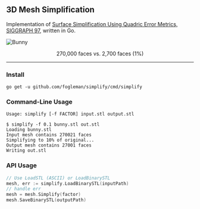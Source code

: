 ## 3D Mesh Simplification

Implementation of
[Surface Simplification Using Quadric Error Metrics, SIGGRAPH 97](http://cseweb.ucsd.edu/~ravir/190/2016/garland97.pdf),
written in Go.

![Bunny](http://i.imgur.com/Ttf5XzH.png)

<p align="center">270,000 faces vs. 2,700 faces (1%)</p>

---

### Install

    go get -u github.com/fogleman/simplify/cmd/simplify

### Command-Line Usage

    Usage: simplify [-f FACTOR] input.stl output.stl

    $ simplify -f 0.1 bunny.stl out.stl
    Loading bunny.stl
    Input mesh contains 270021 faces
    Simplifying to 10% of original...
    Output mesh contains 27001 faces
    Writing out.stl

### API Usage

```go
// Use LoadSTL (ASCII) or LoadBinarySTL
mesh, err := simplify.LoadBinarySTL(inputPath)
// handle err
mesh = mesh.Simplify(factor)
mesh.SaveBinarySTL(outputPath)
```
